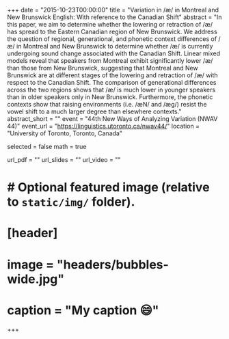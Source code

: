 +++
date = "2015-10-23T00:00:00"
title = "Variation in /æ/ in Montreal and New Brunswick English: With reference to the Canadian Shift"
abstract = "In this paper, we aim to determine whether the lowering or retraction of /æ/ has spread to the Eastern Canadian region of New Brunswick. We address the question of regional, generational, and phonetic context differences of /æ/ in Montreal and New Brunswick to determine whether /æ/ is currently undergoing sound change associated with the Canadian Shift. Linear mixed models reveal that speakers from Montreal exhibit significantly lower /æ/ than those from New Brunswick, suggesting that Montreal and New Brunswick are at different stages of the lowering and retraction of /æ/ with respect to the Canadian Shift. The comparison of generational differences across the two regions shows that /æ/ is much lower in younger speakers than in older speakers only in New Brunswick. Furthermore, the phonetic contexts show that raising environments (i.e. /æN/ and /æg/) resist the vowel shift to a much larger degree than elsewhere contexts."
abstract_short = ""
event = "44th New Ways of Analyzing Variation (NWAV 44)"
event_url = "https://linguistics.utoronto.ca/nwav44/"
location = "University of Toronto, Toronto, Canada"

selected = false
math = true

url_pdf = ""
url_slides = ""
url_video = ""

# # Optional featured image (relative to `static/img/` folder).
# [header]
# image = "headers/bubbles-wide.jpg"
# caption = "My caption :smile:"

+++

